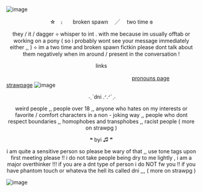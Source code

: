 ![image](https://github.com/user-attachments/assets/7ae6ab3b-96fe-4745-b4ee-335ac4a1f368)

<p align=center> ☆　⨟  broken spawn  ╱  two time ɞ
<p align=center> they / it / dagger ⟡ whisper to int . with me because im usually offtab or working on a pony ( so i probably wont see your message immediately either ,, )
⟡  im a two time and broken spawn fictkin please dont talk about them negatively when im around / present in the conversation !

<div align="center">
links
</div>

 　  　  　  　  　  　  　  　  　  　 　  　 　  　  　  　  　   　　[pronouns page](https://en.pronouns.page/@leveretinhiding)　　[strawpage](https://brokenspawnirl.straw.page)
![image](https://github.com/user-attachments/assets/34442a3d-101a-49a8-83d9-ba831e088f1b)
<p align=center> ‎ ˗ˏˋdni .ᐟ.ᐟ‎´ˎ˗ 


<p align=center> weird people ,, people over 18 ,, anyone who hates on my interests or favorite / comfort characters in a non - joking way ,, people who dont respect boundaries ,, homophobes and transphobes ,, racist people ( more on strawpg )

<p align=center> ❝ byi ♫ ❞ 

<p align=center> i am quite a sensitive person so please be wary of that ,, use tone tags upon first meeting please !! i do not take people being dry to me lightly , i am a major overthinker !!! if you are a dnt type of person i do NOT fw you !! if you have phantom touch or whateva the hell its called dni ,,, ( more on strawpg )

![image](https://github.com/user-attachments/assets/0879db9b-b83e-4ea1-b5e5-60f7619288bf)

